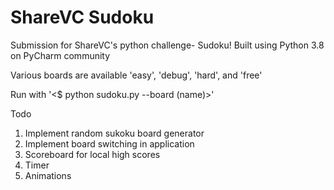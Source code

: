 # ShareVC Sudoku
Submission for ShareVC's python challenge- Sudoku!
Built using Python 3.8 on PyCharm community

Various boards are available 'easy', 'debug', 'hard', and 'free'

Run with 
'<$ python sudoku.py --board (name)>'

Todo
1. Implement random sukoku board generator
2. Implement board switching in application
3. Scoreboard for local high scores
4. Timer
5. Animations
